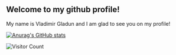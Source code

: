 ## Welcome to my github profile!

My name is Vladimir Gladun and I am glad to see you on my profile!

[![Anurag's GitHub stats](https://github-readme-stats.vercel.app/api?username=GladunVladimir)](https://github.com/GladunVladimir/github-readme-stats)


![Visitor Count](https://profile-counter.glitch.me/{GladunVladimir}/count.svg)
